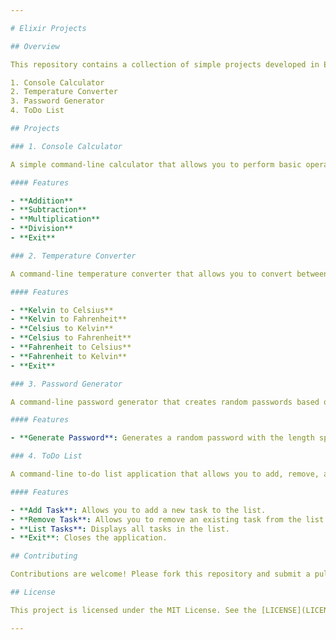 ```yaml
---

# Elixir Projects

## Overview

This repository contains a collection of simple projects developed in Elixir for various purposes. The included projects are

1. Console Calculator
2. Temperature Converter
3. Password Generator
4. ToDo List

## Projects

### 1. Console Calculator

A simple command-line calculator that allows you to perform basic operations such as addition, subtraction, multiplication, and division.

#### Features

- **Addition**
- **Subtraction**
- **Multiplication**
- **Division**
- **Exit**

### 2. Temperature Converter

A command-line temperature converter that allows you to convert between different temperature units.

#### Features

- **Kelvin to Celsius**
- **Kelvin to Fahrenheit**
- **Celsius to Kelvin**
- **Celsius to Fahrenheit**
- **Fahrenheit to Celsius**
- **Fahrenheit to Kelvin**
- **Exit**

### 3. Password Generator

A command-line password generator that creates random passwords based on the length specified by the user.

#### Features

- **Generate Password**: Generates a random password with the length specified by the user.

### 4. ToDo List

A command-line to-do list application that allows you to add, remove, and list tasks.

#### Features

- **Add Task**: Allows you to add a new task to the list.
- **Remove Task**: Allows you to remove an existing task from the list.
- **List Tasks**: Displays all tasks in the list.
- **Exit**: Closes the application.

## Contributing

Contributions are welcome! Please fork this repository and submit a pull request for any improvements or bug fixes.

## License

This project is licensed under the MIT License. See the [LICENSE](LICENSE) file for more details.

---
```

